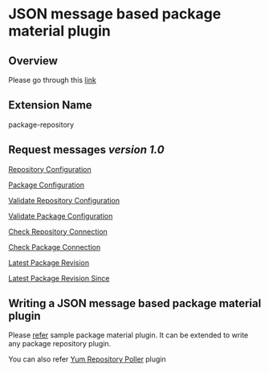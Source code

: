 # JSON message based package material plugin

## Overview
 
Please go through this [link](http://www.go.cd/documentation/user/current/extension_points/package_repository_extension.html)

## Extension Name

package-repository

## Request messages ***version 1.0***

[Repository Configuration](version_1_0/repository_configuration.md)

[Package Configuration](version_1_0/package_configuration.md)

[Validate Repository Configuration](version_1_0/validate_repository_configuration.md)

[Validate Package Configuration](version_1_0/validate_package_configuration.md)

[Check Repository Connection](version_1_0/check_repository_connection.md)

[Check Package Connection](version_1_0/check_package_connection.md)

[Latest Package Revision](version_1_0/latest_revision.md)

[Latest Package Revision Since](version_1_0/latest_revision_since.md)

## Writing a JSON message based package material plugin

Please [refer](https://github.com/gocd/sample-plugins/tree/master/package-material) sample package material plugin. It can be extended to write any package repository plugin.

You can also refer [Yum Repository Poller](https://github.com/gocd/go-plugins/tree/master/yum-plugin) plugin
  